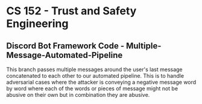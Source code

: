 # CS 152 - Trust and Safety Engineering
## Discord Bot Framework Code - Multiple-Message-Automated-Pipeline

This branch passes multiple messages around the user's last message concatenated to each other to our automated pipeline. 
This is to handle adversarial cases where the attacker is conveying a negative message word by word where each of the words 
or pieces of message might not be abusive on their own but in combination they are abusive. 
 
